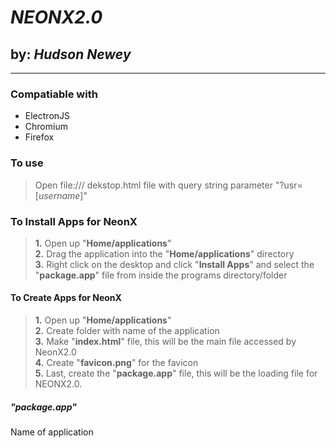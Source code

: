# **_NEONX2.0_**

## by: **_Hudson Newey_**

---

### Compatiable with

* ElectronJS
* Chromium
* Firefox

### To use

> Open file:/// dekstop.html file with query string parameter "?usr=[_username_]"

### To Install Apps for NeonX

> **1.** Open up "**Home/applications**"  
> **2.** Drag the application into the "**Home/applications**" directory  
> **3.** Right click on the desktop and click "**Install Apps**" and select the "**package.app**" file from inside the programs directory/folder  

#### To Create Apps for NeonX

> **1.** Open up "**Home/applications**"  
> **2.** Create folder with name of the application  
> **3.** Make "**index.html**" file, this will be the main file accessed by NeonX2.0  
> **4.** Create "**favicon.png**" for the favicon  
> **5.** Last, create the "**package.app**" file, this will be the loading file for NEONX2.0.  

##### "**_package.app_**"

Name of application
